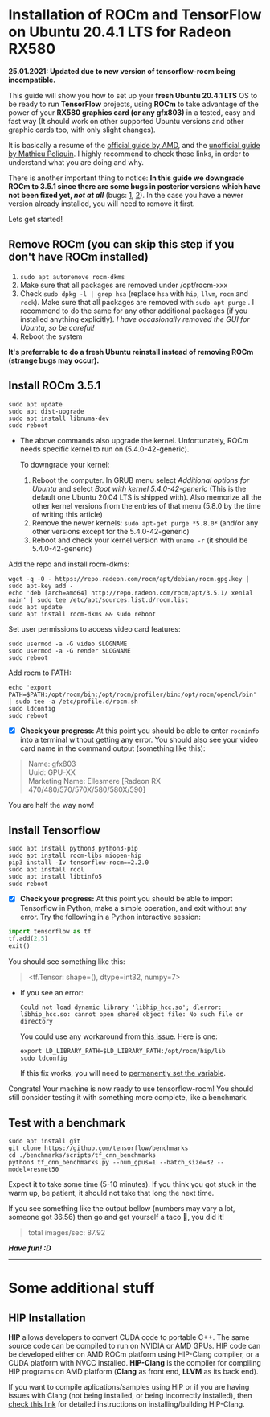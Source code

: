 # Installation of ROCm and TensorFlow on Ubuntu 20.4.1 LTS for Radeon RX580 
**25.01.2021: Updated due to new version of tensorflow-rocm being incompatible.**


This guide will show you how to set up your **fresh Ubuntu 20.4.1 LTS** OS to be ready to run **TensorFlow** projects, using **ROCm** to take advantage of the power of your **RX580 graphics card (or any gfx803)** in a tested, easy and fast way (It should work on other supported Ubuntu versions and other graphic cards too, with only slight changes).

It is basically a resume of the [official guide by AMD](https://rocmdocs.amd.com/en/latest/Installation_Guide/Installation-Guide.html), and the [unofficial guide by Mathieu Poliquin](https://www.videogames.ai/Install-ROCM-Machine-Learning-AMD-GPU). I highly recommend to check those links, in order to understand what you are doing and why.

There is another important thing to notice: **In this guide we downgrade ROCm to 3.5.1 since there are some bugs in posterior versions which have not been fixed yet, *not at all*** (bugs: [1](https://github.com/RadeonOpenCompute/ROCm/issues/1269), [2](https://github.com/RadeonOpenCompute/ROCm/issues/1265)). In the case you have a newer version already installed, you will need to remove it first.

Lets get started!
## Remove ROCm (you can skip this step if you don't have ROCm installed)
1. ```sudo apt autoremove rocm-dkms```
2. Make sure that all packages are removed under /opt/rocm-xxx
3. Check ```sudo dpkg -l | grep hsa``` (replace ```hsa``` with ```hip```, ```llvm```, ```rocm``` and ```rock```). Make sure that all packages are removed with ```sudo apt purge``` . I recommend to do the same for any other additional packages (if you installed anything explicitly).
*I have occasionally removed the GUI for Ubuntu, so be careful!*
4. Reboot the system

**It's preferrable to do a fresh Ubuntu reinstall instead of removing ROCm (strange bugs may occur).**
## Install ROCm 3.5.1
```
sudo apt update
sudo apt dist-upgrade
sudo apt install libnuma-dev
sudo reboot
```
- The above commands also upgrade the kernel. Unfortunately, ROCm needs specific kernel to run on (5.4.0-42-generic). 

  To downgrade your kernel:
  1. Reboot the computer. In GRUB menu select *Additional options for Ubuntu* and select *Boot with kernel 5.4.0-42-generic* (This is the default one Ubuntu 20.04 LTS is shipped with). Also memorize all the other kernel versions from the entries of that menu (5.8.0 by the time of writing this article)
  1. Remove the newer kernels: ``` sudo apt-get purge *5.8.0* ``` (and/or any other versions except for the 5.4.0-42-generic)
  1. Reboot and check your kernel version with ```uname -r``` (it should be 5.4.0-42-generic)

Add the repo and install rocm-dkms:
```
wget -q -O - https://repo.radeon.com/rocm/apt/debian/rocm.gpg.key | sudo apt-key add -
echo 'deb [arch=amd64] http://repo.radeon.com/rocm/apt/3.5.1/ xenial main' | sudo tee /etc/apt/sources.list.d/rocm.list
sudo apt update
sudo apt install rocm-dkms && sudo reboot
```
Set user permissions to access video card features:
```
sudo usermod -a -G video $LOGNAME
sudo usermod -a -G render $LOGNAME
sudo reboot
```
Add rocm to PATH:
```
echo 'export PATH=$PATH:/opt/rocm/bin:/opt/rocm/profiler/bin:/opt/rocm/opencl/bin' | sudo tee -a /etc/profile.d/rocm.sh
sudo ldconfig
sudo reboot
```
- [x] **Check your progress:** At this point you should be able to enter `rocminfo` into a terminal without getting any error. You should also see your video card name in the command output (something like this):
> Name:                    gfx803                             
> Uuid:                    GPU-XX                             
> Marketing Name:          Ellesmere [Radeon RX 470/480/570/570X/580/580X/590]

You are half the way now!
## Install Tensorflow
```
sudo apt install python3 python3-pip
sudo apt install rocm-libs miopen-hip
pip3 install -Iv tensorflow-rocm==2.2.0
sudo apt install rccl
sudo apt install libtinfo5
sudo reboot
```
- [x] **Check your progress:** At this point you should be able to import Tensorflow in Python, make a simple operation, and exit without any error. Try the following in a Python interactive session:
```python
import tensorflow as tf
tf.add(2,5)
exit()
```
You should see something like this: 
> <tf.Tensor: shape=(), dtype=int32, numpy=7>

- If you see an error:
  ```
  Could not load dynamic library 'libhip_hcc.so'; dlerror: libhip_hcc.so: cannot open shared object file: No such file or directory
  ```
  You could use any workaround from [this issue](https://github.com/RadeonOpenCompute/ROCm/issues/1163). Here is one:
  ```
  export LD_LIBRARY_PATH=$LD_LIBRARY_PATH:/opt/rocm/hip/lib
  sudo ldconfig
  ```
  If this fix works, you will need to [permanently set the variable](https://askubuntu.com/questions/887442/how-to-permanently-set-an-environment-variable).

Congrats! Your machine is now ready to use tensorflow-rocm! You should still consider testing it with something more complete, like a benchmark.
## Test with a benchmark
```
sudo apt install git
git clone https://github.com/tensorflow/benchmarks
cd ./benchmarks/scripts/tf_cnn_benchmarks
python3 tf_cnn_benchmarks.py --num_gpus=1 --batch_size=32 --model=resnet50
```
Expect it to take some time (5-10 minutes). If you think you got stuck in the warm up, be patient, it should not take that long the next time.

If you see something like the output bellow (numbers may vary a lot, someone got 36.56) then go and get yourself a taco 🌮, you did it!
> total images/sec: 87.92

***Have fun! :D***

-------
# Some additional stuff

## HIP Installation
**HIP** allows developers to convert CUDA code to portable C++. The same source code can be compiled to run on NVIDIA or AMD GPUs. HIP code can be developed either on AMD ROCm platform using HIP-Clang compiler, or a CUDA platform with NVCC installed. **HIP-Clang** is the compiler for compiling HIP programs on AMD platform (**Clang** as front end, **LLVM** as its back end).

If you want to compile aplications/samples using HIP or if you are having issues with Clang (not being installed, or being incorrectly installed), then [check this link](https://rocmdocs.amd.com/en/latest/Installation_Guide/HIP-Installation.html#amd-platform) for detailed instructions on installing/building HIP-Clang.
